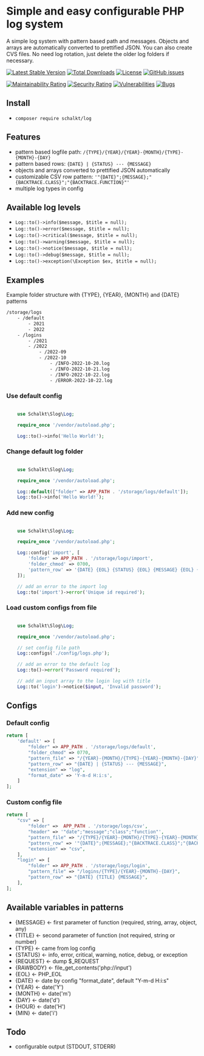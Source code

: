 # Simple and easy configurable PHP log system

A simple log system with pattern based path and messages. Objects and arrays are automatically converted to prettified JSON. You can also create CVS files. No need log rotation, just delete the older log folders if necessary.

[![Latest Stable Version](https://poser.pugx.org/schalkt/log/v)](//packagist.org/packages/schalkt/log) [![Total Downloads](https://poser.pugx.org/schalkt/log/downloads)](//packagist.org/packages/schalkt/log) [![License](https://poser.pugx.org/schalkt/log/license)](//packagist.org/packages/schalkt/log)
[![GitHub issues](https://img.shields.io/github/issues/schalkt/log.svg?style=flat-square)](https://github.com/schalkt/log/issues)

[![Maintainability Rating](https://sonarcloud.io/api/project_badges/measure?project=schalkt_log&metric=sqale_rating)](https://sonarcloud.io/dashboard?id=schalkt_log)
[![Security Rating](https://sonarcloud.io/api/project_badges/measure?project=schalkt_log&metric=security_rating)](https://sonarcloud.io/dashboard?id=schalkt_log)
[![Vulnerabilities](https://sonarcloud.io/api/project_badges/measure?project=schalkt_log&metric=vulnerabilities)](https://sonarcloud.io/dashboard?id=schalkt_log)
[![Bugs](https://sonarcloud.io/api/project_badges/measure?project=schalkt_log&metric=bugs)](https://sonarcloud.io/dashboard?id=schalkt_log)

## Install

- `composer require schalkt/log`

## Features

- pattern based logfile path: `/{TYPE}/{YEAR}/{YEAR}-{MONTH}/{TYPE}-{MONTH}-{DAY}`
- pattern based rows: `{DATE} | {STATUS} --- {MESSAGE}`
- objects and arrays converted to prettified JSON automatically
- customizable CSV row pattern: `'"{DATE}";{MESSAGE};"{BACKTRACE.CLASS}";"{BACKTRACE.FUNCTION}"'`
- multiple log types in config

## Available log levels

- `Log::to()->info($message, $title = null);`
- `Log::to()->error($message, $title = null);`
- `Log::to()->critical($message, $title = null);`
- `Log::to()->warning($message, $title = null);`
- `Log::to()->notice($message, $title = null);`
- `Log::to()->debug($message, $title = null);`
- `Log::to()->exception(\Exception $ex, $title = null);`

## Examples

Example folder structure with {TYPE}, {YEAR}, {MONTH} and {DATE} patterns

```bash
/storage/logs
    - /default
        - 2021
        - 2022
    - /logins
        - /2021
        - /2022
            - /2022-09
            - /2022-10
                - /INFO-2022-10-20.log
                - /INFO-2022-10-21.log
                - /INFO-2022-10-22.log
                - /ERROR-2022-10-22.log
```

### Use default config

```php

    use Schalkt\Slog\Log;

    require_once '/vendor/autoload.php';

    Log::to()->info('Hello World!');

```

### Change default log folder

```php

    use Schalkt\Slog\Log;

    require_once '/vendor/autoload.php';

    Log::default(["folder" => APP_PATH . '/storage/logs/default']);
    Log::to()->info('Hello World!');

```

### Add new config

```php

    use Schalkt\Slog\Log;

    require_once '/vendor/autoload.php';

    Log::config('import', [
        'folder' => APP_PATH . '/storage/logs/import',
        'folder_chmod' => 0700,
        'pattern_row' => '{DATE} {EOL} {STATUS} {EOL} {MESSAGE} {EOL} {REQUEST}',
    ]);

    // add an error to the import log
    Log::to('import')->error('Unique id required');

```

### Load custom configs from file

```php

    use Schalkt\Slog\Log;

    require_once '/vendor/autoload.php';

    // set config file path
    Log::configs('./config/logs.php');

    // add an error to the default log
    Log::to()->error('Password required');

    // add an input array to the login log with title
    Log::to('login')->notice($input, 'Invalid password');

```

## Configs

### Default config

```php
return [
    'default' => [
        "folder" => APP_PATH . '/storage/logs/default',
        "folder_chmod" => 0770,
        "pattern_file" => "/{YEAR}-{MONTH}/{TYPE}-{YEAR}-{MONTH}-{DAY}",
        "pattern_row" => "{DATE} | {STATUS} --- {MESSAGE}",
        "extension" => "log",
        "format_date" => 'Y-m-d H:i:s',
    ]
];
```

### Custom config file

```php
return [
    "csv" => [
        "folder" =>  APP_PATH . '/storage/logs/csv',
        "header" => '"date";"message";"class";"function"',
        "pattern_file" => "/{TYPE}/{YEAR}-{MONTH}/{TYPE}-{YEAR}-{MONTH}-{DAY}",
        "pattern_row" => '"{DATE}";{MESSAGE};"{BACKTRACE.CLASS}";"{BACKTRACE.FUNCTION}"',
        "extension" => "csv",
    ],
    "login" => [
        "folder" => APP_PATH . '/storage/logs/login',
        "pattern_file" => "/logins/{TYPE}/{YEAR}-{MONTH}-{DAY}",
        "pattern_row" => "{DATE} {TITLE} {MESSAGE}",
    ],
];
```

## Available variables in patterns

- {MESSAGE} <- first parameter of function (required, string, array, object, any)
- {TITLE} <- second parameter of function (not required, string or number)
- {TYPE} <- came from log config
- {STATUS} <- info, error, critical, warning, notice, debug, or exception
- {REQUEST} <- dump $_REQUEST
- {RAWBODY} <- file_get_contents('php://input')
- {EOL} <- PHP_EOL
- {DATE} <- date by config "format_date", default "Y-m-d H:i:s"
- {YEAR} <- date('Y')
- {MONTH} <- date('m')
- {DAY} <- date('d')
- {HOUR} <- date('H')
- {MIN} <- date('i')

## Todo

- configurable output (STDOUT, STDERR)
